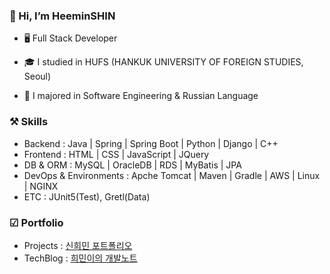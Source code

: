 ### 👋 Hi, I’m HeeminSHIN
* 🖥️ Full Stack Developer

* 🎓 I studied in HUFS (HANKUK UNIVERSITY OF FOREIGN STUDIES, Seoul) 

* 📃 I majored in Software Engineering & Russian Language 


### ⚒️ Skills
* Backend : Java | Spring | Spring Boot | Python | Django | C++
* Frontend : HTML | CSS | JavaScript | JQuery
* DB & ORM : MySQL | OracleDB | RDS | MyBatis | JPA 
* DevOps & Environments : Apche Tomcat | Maven | Gradle | AWS | Linux | NGINX
* ETC : JUnit5(Test), Gretl(Data) 

### ☑ Portfolio
* Projects : [신희민 포트폴리오](https://github.com/Vida0822/portfolio?tab=readme-ov-file#%EC%8B%A0%ED%9D%AC%EB%AF%BC-%ED%8F%AC%ED%8A%B8%ED%8F%B4%EB%A6%AC%EC%98%A4)
* TechBlog : [희민이의 개발노트](https://vida0822.github.io/categories/)
